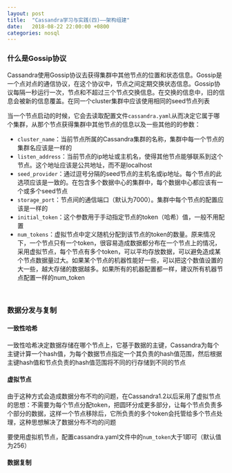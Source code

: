 ```yaml
---
layout: post
title:  "Cassandra学习与实践(四)——架构组建"
date:   2018-08-22 22:00:00 +0800
categories: nosql
---
```


### 什么是Gossip协议

Cassandra使用Gossip协议去获得集群中其他节点的位置和状态信息。Gossip是一个点对点的通信协议，在这个协议中，节点之间定期交换状态信息。Gossip协议每隔一秒运行一次，节点和不超过三个节点交换信息。在交换的信息中，旧的信息会被新的信息覆盖。在同一个cluster集群中应该使用相同的seed节点列表

当一个节点启动的时候，它会去读取配置文件`cassandra.yaml`从而决定它属于哪个集群，从那个节点获得集群中其他节点的信息以及一些其他的的参数：

- `cluster_name`：当前节点所属的Cassandra集群的名称，集群中每一个节点的集群名应该是一样的
- `listen_address`：当前节点的ip地址或主机名，使得其他节点能够联系到这个节点。这个地址应该是公共地址，而不是localhost
- `seed_provider`：通过逗号分隔的seed节点的主机名或ip地址。每个节点的此选项应该是一致的。在包含多个数据中心的集群中，每个数据中心都应该有一个或多个seed节点
- `storage_port`：节点间的通信端口（默认为7000）。集群中每个节点的配置应该是一样的
- `initial_token`：这个参数用于手动指定节点的token（哈希）值，一般不用配置
- `num_tokens`：虚拟节点中定义随机分配到该节点的token的数量。原来情况下，一个节点只有一个token，很容易造成数据都分布在一个节点上的情况，采用虚拟节点，每个节点有多个token，可以平均存放数据，可以避免造成某个节点数据量过大。如果某个节点的机器性能好一些，可以把这个数值设置的大一些，越大存储的数据越多。如果所有的机器配置都一样，建议所有机器节点配置一样的num_token

<br>

### 数据分发与复制

#### 一致性哈希

一致性哈希决定数据存储在哪个节点上，它基于数据的主键，Cassandra为每个主键计算一个hash值，为每个数据节点指定一个其负责的hash值范围，然后根据主键hash值和节点负责的hash值范围将不同的行存储到不同的节点

#### 虚拟节点

由于这种方式会造成数据分布不均的问题，在Cassandra1.2以后采用了虚拟节点的思想：不需要为每个节点分配token，把圆环分成更多部分，让每个节点负责多个部分的数据，这样一个节点移除后，它所负责的多个token会托管给多个节点处理，这种思想解决了数据分布不均的问题

要使用虚拟机节点，配置cassandra.yaml文件中的`num_token`大于1即可（默认值为256）

#### 数据复制

























